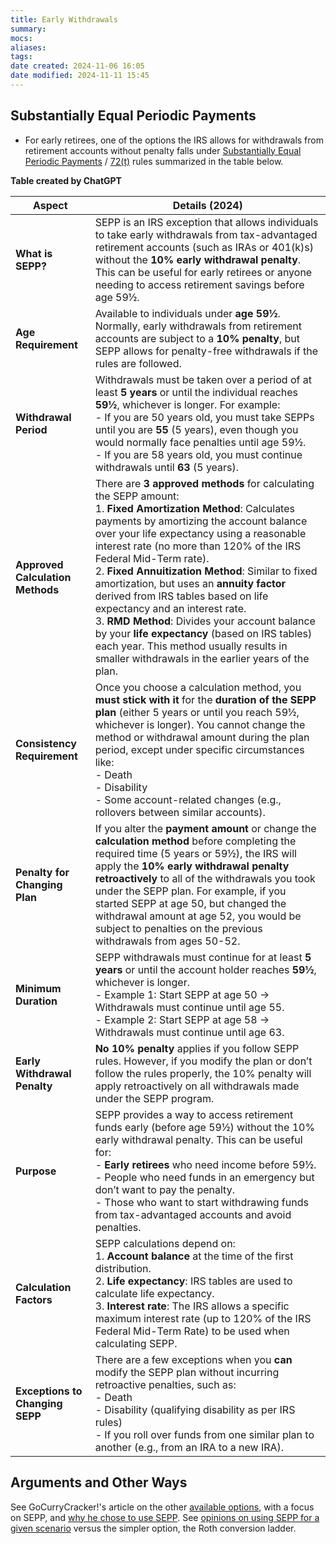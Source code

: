 ```yaml
---
title: Early Withdrawals
summary: 
mocs: 
aliases: 
tags: 
date created: 2024-11-06 16:05
date modified: 2024-11-11 15:45
---
```

## Substantially Equal Periodic Payments
- For early retirees, one of the options the IRS allows for withdrawals from retirement accounts without penalty falls under [Substantially Equal Periodic Payments](https://www.investopedia.com/terms/s/sepp.asp) / [72(t)](https://www.investopedia.com/terms/r/rule72t.asp) rules summarized in the table below.

**Table created by ChatGPT** 
<!--
**Prompt**
Please provide an overview of the key details of Substantially Equal Periodic Payments (SEPP), an IRS exception that allows individuals to access retirement funds early without incurring the usual 10% early withdrawal penalty for the current year including the following in a table:
    - **Aspect**
    - **Details (2024)**
- Each row should provide a brief explanation of key factors related to SEPP, including:
    - What SEPP is and how it works
    - Age requirements and withdrawal periods
    - Approved calculation methods for SEPP
    - Rules for consistency, penalty, and exceptions
    - Specific details on the purpose, duration, and eligibility
Please provide the table in markdown.
-->

| **Aspect**                       | **Details (2024)**                                                                                                                                                                                                                                                                                                                                                                                                                                                                                                                                                                                                                                                  |
| -------------------------------- | ------------------------------------------------------------------------------------------------------------------------------------------------------------------------------------------------------------------------------------------------------------------------------------------------------------------------------------------------------------------------------------------------------------------------------------------------------------------------------------------------------------------------------------------------------------------------------------------------------------------------------------------------------------------- |
| **What is SEPP?**                | SEPP is an IRS exception that allows individuals to take early withdrawals from tax-advantaged retirement accounts (such as IRAs or 401(k)s) without the **10% early withdrawal penalty**. This can be useful for early retirees or anyone needing to access retirement savings before age 59½.                                                                                                                                                                                                                                                                                                                                                                     |
| **Age Requirement**              | Available to individuals under **age 59½**. Normally, early withdrawals from retirement accounts are subject to a **10% penalty**, but SEPP allows for penalty-free withdrawals if the rules are followed.                                                                                                                                                                                                                                                                                                                                                                                                                                                          |
| **Withdrawal Period**            | Withdrawals must be taken over a period of at least **5 years** or until the individual reaches **59½**, whichever is longer. For example: <br> - If you are 50 years old, you must take SEPPs until you are **55** (5 years), even though you would normally face penalties until age 59½. <br> - If you are 58 years old, you must continue withdrawals until **63** (5 years).                                                                                                                                                                                                                                                                                   |
| **Approved Calculation Methods** | There are **3 approved methods** for calculating the SEPP amount: <br> 1. **Fixed Amortization Method**: Calculates payments by amortizing the account balance over your life expectancy using a reasonable interest rate (no more than 120% of the IRS Federal Mid-Term rate). <br> 2. **Fixed Annuitization Method**: Similar to fixed amortization, but uses an **annuity factor** derived from IRS tables based on life expectancy and an interest rate. <br> 3. **RMD Method**: Divides your account balance by your **life expectancy** (based on IRS tables) each year. This method usually results in smaller withdrawals in the earlier years of the plan. |
| **Consistency Requirement**      | Once you choose a calculation method, you **must stick with it** for the **duration of the SEPP plan** (either 5 years or until you reach 59½, whichever is longer). You cannot change the method or withdrawal amount during the plan period, except under specific circumstances like: <br> - Death <br> - Disability <br> - Some account-related changes (e.g., rollovers between similar accounts).                                                                                                                                                                                                                                                             |
| **Penalty for Changing Plan**    | If you alter the **payment amount** or change the **calculation method** before completing the required time (5 years or 59½), the IRS will apply the **10% early withdrawal penalty retroactively** to all of the withdrawals you took under the SEPP plan. For example, if you started SEPP at age 50, but changed the withdrawal amount at age 52, you would be subject to penalties on the previous withdrawals from ages 50-52.                                                                                                                                                                                                                                |
| **Minimum Duration**             | SEPP withdrawals must continue for at least **5 years** or until the account holder reaches **59½**, whichever is longer. <br> - Example 1: Start SEPP at age 50 → Withdrawals must continue until age 55. <br> - Example 2: Start SEPP at age 58 → Withdrawals must continue until age 63.                                                                                                                                                                                                                                                                                                                                                                         |
| **Early Withdrawal Penalty**     | **No 10% penalty** applies if you follow SEPP rules. However, if you modify the plan or don’t follow the rules properly, the 10% penalty will apply retroactively on all withdrawals made under the SEPP program.                                                                                                                                                                                                                                                                                                                                                                                                                                                   |
| **Purpose**                      | SEPP provides a way to access retirement funds early (before age 59½) without the 10% early withdrawal penalty. This can be useful for: <br> - **Early retirees** who need income before 59½. <br> - People who need funds in an emergency but don’t want to pay the penalty. <br> - Those who want to start withdrawing funds from tax-advantaged accounts and avoid penalties.                                                                                                                                                                                                                                                                                    |
| **Calculation Factors**          | SEPP calculations depend on: <br> 1. **Account balance** at the time of the first distribution. <br> 2. **Life expectancy**: IRS tables are used to calculate life expectancy. <br> 3. **Interest rate**: The IRS allows a specific maximum interest rate (up to 120% of the IRS Federal Mid-Term Rate) to be used when calculating SEPP.                                                                                                                                                                                                                                                                                                                           |
| **Exceptions to Changing SEPP**  | There are a few exceptions when you **can** modify the SEPP plan without incurring retroactive penalties, such as: <br> - Death <br> - Disability (qualifying disability as per IRS rules) <br> - If you roll over funds from one similar plan to another (e.g., from an IRA to a new IRA).                                                                                                                                                                                                                                                                                                                                                                         |

## Arguments and Other Ways
See GoCurryCracker!'s article on the other [available options](https://www.gocurrycracker.com/ira-withdrawals-before-age-59-5/), with a focus on SEPP, and [why he chose to use SEPP](https://www.gocurrycracker.com/why-i-plan-to-start-an-sepp/).
See [opinions on using SEPP for a given scenario](https://www.reddit.com/r/financialindependence/comments/soptup/72t_may_be_superior_to_the_roth_conversion_ladder/) versus the simpler option, the Roth conversion ladder<!-- #add_instant_preview_of_definition -->.

